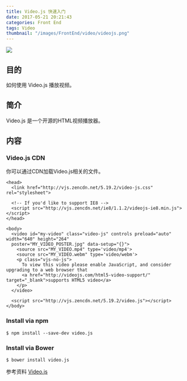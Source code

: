```yaml
---
title: Video.js 快速入门
date: 2017-05-21 20:21:43
categories: Front End
tags: Video
thumbnail: "/images/FrontEnd/video/videojs.png"
---
```

![](/images/FrontEnd/video/videojs.png)

## 目的
如何使用 Video.js 播放视频。
<!--more-->

## 简介
Video.js 是一个开源的HTML视频播放器。

## 内容
### Video.js CDN
你可以通过CDN加载Video.js相关的文件。
```
<head>
  <link href="http://vjs.zencdn.net/5.19.2/video-js.css" rel="stylesheet">

  <!-- If you'd like to support IE8 -->
  <script src="http://vjs.zencdn.net/ie8/1.1.2/videojs-ie8.min.js"></script>
</head>

<body>
  <video id="my-video" class="video-js" controls preload="auto" width="640" height="264"
  poster="MY_VIDEO_POSTER.jpg" data-setup="{}">
    <source src="MY_VIDEO.mp4" type='video/mp4'>
    <source src="MY_VIDEO.webm" type='video/webm'>
    <p class="vjs-no-js">
      To view this video please enable JavaScript, and consider upgrading to a web browser that
      <a href="http://videojs.com/html5-video-support/" target="_blank">supports HTML5 video</a>
    </p>
  </video>

  <script src="http://vjs.zencdn.net/5.19.2/video.js"></script>
</body>
```
### Install via npm
```
$ npm install --save-dev video.js
```
### Install via Bower
```
$ bower install video.js
```

参考资料
[Video.js](http://videojs.com/getting-started/)
